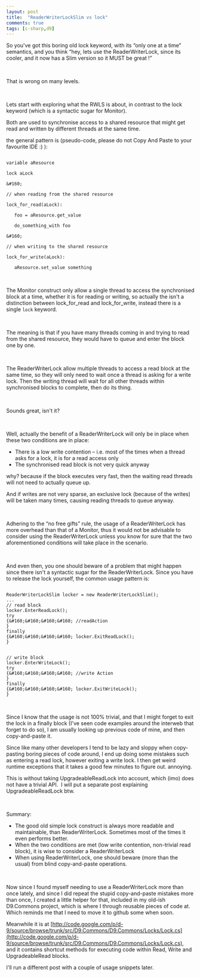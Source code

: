 ```yaml
---
layout: post
title:  "ReaderWriterLockSlim vs lock"
comments: true
tags: [c-sharp,d9]
---
```



So you've got this boring old lock keyword, with its “only one at a time” semantics, and you think “hey, lets use the ReaderWriterLock, since its cooler, and it now has a Slim version so it MUST be great !”

&#160;

That is wrong on many levels.

&#160;

Lets start with exploring what the RWLS is about, in contrast to the lock keyword (which is a syntactic sugar for Monitor).

Both are used to synchronise access to a shared resource that might get read and written by different threads at the same time.

the general pattern is (pseudo-code, please do not Copy And Paste to your favourite IDE :) ):

```

variable aResource

lock aLock

&#160;

// when reading from the shared resource

lock_for_read(aLock):

   foo = aResource.get_value

   do_something_with foo

&#160;

// when writing to the shared resource

lock_for_write(aLock):

   aResource.set_value something

```

&#160;

The Monitor construct only allow a single thread to access the synchronised block at a time, whether it is for reading or writing, so actually the isn't a distinction between lock_for_read and lock_for_write, instead there is a single `lock` keyword.

&#160;

The meaning is that if you have many threads coming in and trying to read from the shared resource, they would have to queue and enter the block one by one.

&#160;

The ReaderWriterLock allow multiple threads to access a read block at the same time, so they will only need to wait once a thread is asking for a write lock. Then the writing thread will wait for all other threads within synchronised blocks to complete, then do its thing.

&#160;

Sounds great, isn't it?

&#160;

Well, actually the benefit of a ReaderWriterLock will only be in place when these two conditions are in place:
- There is a low write contention – i.e. most of the times when a thread asks for a lock, it is for a read access only 
- The synchronised read block is not very quick anyway 

why? because if the block executes very fast, then the waiting read threads will not need to actually queue up.

And if writes are not very sparse, an exclusive lock (because of the writes) will be taken many times, causing reading threads to queue anyway.

&#160;

Adhering to the “no free gifts” rule, the usage of a ReaderWriterLock has more overhead than that of a Monitor, thus it would not be advisable to consider using the ReaderWriterLock unless you know for sure that the two aforementioned conditions will take place in the scenario.

&#160;

And even then, you one should beware of a problem that might happen since there isn't a syntactic sugar for the ReaderWriterLock. Since you have to release the lock yourself, the common usage pattern is:

```

ReaderWriterLockSlim locker = new ReaderWriterLockSlim();
...
// read block
locker.EnterReadLock();
try
{&#160;&#160;&#160;&#160; //readAction
}
finally
{&#160;&#160;&#160;&#160; locker.ExitReadLock();
}


// write block
locker.EnterWriteLock();
try
{&#160;&#160;&#160;&#160; //write Action
}
finally
{&#160;&#160;&#160;&#160; locker.ExitWriteLock();
}

```

&#160;

Since I know that the usage is not 100% trivial, and that I might forget to exit the lock in a finally block (I've seen code examples around the interweb that forget to do so), I am usually looking up previous code of mine, and then copy-and-paste it.

Since like many other developers I tend to be lazy and sloppy when copy-pasting boring pieces of code around, I end up doing some mistakes such as entering a read lock, however exiting a write lock. I then get weird runtime exceptions that it takes a good few minutes to figure out. annoying.

This is without taking UpgradeableReadLock into account, which (imo) does not have a trivial API.&#160; I will put a separate post explaining UpgradeableReadLock btw.

&#160;

Summary:
- The good old simple lock construct is always more readable and maintainable, than ReaderWriterLock. Sometimes most of the times it even performs better.
- When the two conditions are met (low write contention, non-trivial read block), it is wise to consider a ReaderWriterLock
- When using ReaderWriterLock, one should beware (more than the usual) from blind copy-and-paste operations.

&#160;

Now since I found myself needing to use a ReaderWriterLock more than once lately, and since I did repeat the stupid copy-and-paste mistakes more than once, I created a little helper for that, included in my old-ish D9.Commons project, which is where I through reusable pieces of code at. Which reminds me that I need to move it to github some when soon.

Meanwhile it is at [http://code.google.com/p/d-9/source/browse/trunk/src/D9.Commons/D9.Commons/Locks/Lock.cs](http://code.google.com/p/d-9/source/browse/trunk/src/D9.Commons/D9.Commons/Locks/Lock.cs), and it contains shortcut methods for executing code within Read, Write and UpgradeableRead blocks.

I'll run a different post with a couple of usage snippets later. 

